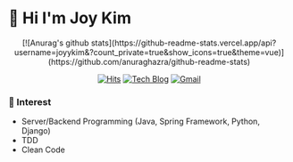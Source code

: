 # 👋 Hi I'm Joy Kim

<div align=center>
[![Anurag's github stats](https://github-readme-stats.vercel.app/api?username=joyykim&?count_private=true&show_icons=true&theme=vue)](https://github.com/anuraghazra/github-readme-stats)

[![Hits](https://hits.seeyoufarm.com/api/count/incr/badge.svg?url=https%3A%2F%2Fgithub.com%2FJoyykim%2F)](https://hits.seeyoufarm.com)
[![Tech Blog](http://img.shields.io/badge/-Tech%20blog-black?style=flat-square&logo=tistory&link=https://joyykim.tistory.com/)](https://joyykim.tistory.com/)
[![Gmail](https://img.shields.io/badge/Gmail-d14836?style=flat-square&logo=Gmail&logoColor=white&link=mailto:kjw11077naver@gmail.com)](mailto:kjw11077naver@gmail.com)

</div>

### 🎈 Interest
- Server/Backend Programming (Java, Spring Framework, Python, Django)
- TDD
- Clean Code
